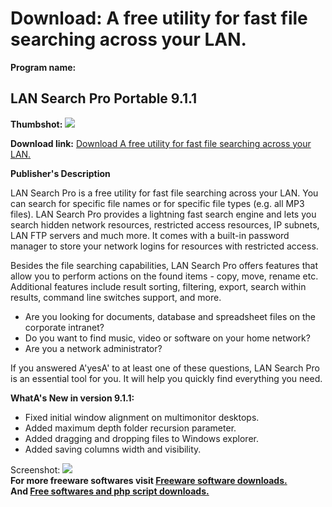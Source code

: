 # Download: A free utility for fast file searching across your LAN.

**Program name:**

## LAN Search Pro Portable 9.1.1

  
**Thumbshot:** ![](http://www.freewarefiles.com/screenshot/lansearchpro_md.jpg)   
  
**Download link:** [Download A free utility for fast file searching across your LAN.](http://freesoftwares.boysofts.com/LAN-Search-Pro-Portable_program_65113.html)  
  


**Publisher's Description**  
  


LAN Search Pro is a free utility for fast file searching across your LAN. You can search for specific file names or for specific file types (e.g. all MP3 files). LAN Search Pro provides a lightning fast search engine and lets you search hidden network resources, restricted access resources, IP subnets, LAN FTP servers and much more. It comes with a built-in password manager to store your network logins for resources with restricted access. 

Besides the file searching capabilities, LAN Search Pro offers features that allow you to perform actions on the found items - copy, move, rename etc. Additional features include result sorting, filtering, export, search within results, command line switches support, and more.

  * Are you looking for documents, database and spreadsheet files on the corporate intranet? 
  * Do you want to find music, video or software on your home network? 
  * Are you a network administrator? 

If you answered A'yesA' to at least one of these questions, LAN Search Pro is an essential tool for you. It will help you quickly find everything you need.

**WhatA's New in version 9.1.1:**

  * Fixed initial window alignment on multimonitor desktops. 
  * Added maximum depth folder recursion parameter. 
  * Added dragging and dropping files to Windows explorer. 
  * Added saving columns width and visibility. 

  
  
Screenshot: ![](http://www.freewarefiles.com/screenshot/lansearchpro.jpg)   
**For more freeware softwares visit [Freeware software downloads.](http://freesoftwares.boysofts.com/)**   
**And [Free softwares and php script downloads.](http://www.boysofts.com/)**
